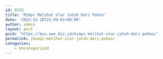 ```yaml
---
id: 8232
title: 'Mimpi Melihat Ular Jatuh Dari Pohon'
date: '2022-12-10T21:49:01+00:00'
author: admin
layout: post
guid: 'https://bos.awn.biz.id/mimpi-melihat-ular-jatuh-dari-pohon/'
permalink: /mimpi-melihat-ular-jatuh-dari-pohon/
categories:
    - Uncategorized
---
```


